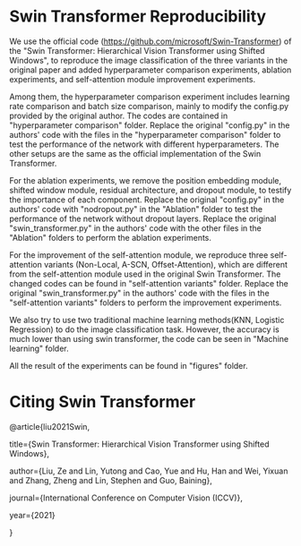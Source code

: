 # Swin Transformer Reproducibility

We use the official code (https://github.com/microsoft/Swin-Transformer) of the "Swin Transformer: Hierarchical Vision Transformer using Shifted Windows", to reproduce the image classification of the three variants in the original paper and added hyperparameter comparison experiments, ablation experiments, and self-attention module improvement experiments.

Among them, the hyperparameter comparison experiment includes learning rate comparison and batch size comparison, mainly to modify the config.py provided by the original author. The codes are contained in "hyperparameter comparison" folder. Replace the original "config.py" in the authors' code with the files in the "hyperparameter comparison" folder to test the performance of the network with different hyperparameters. The other setups are the same as the official implementation of the Swin Transformer. 

For the ablation experiments, we remove the position embedding module, shifted window module, residual architecture, and dropout module, to testify the importance of each component. 
Replace the original "config.py" in the authors' code with "nodropout.py" in the "Ablation" folder to test the performance of the network without dropout layers. 
Replace the original "swin_transformer.py" in the authors' code with the other files in the "Ablation" folders to perform the ablation experiments.

For the improvement of the self-attention module, we reproduce three self-attention variants (Non-Local, A-SCN, Offset-Attention), which are different from the self-attention module used in the original Swin Transformer. The changed codes can be found in "self-attention variants" folder. Replace the original "swin_transformer.py" in the authors' code with the files in the "self-attention variants" folders to perform the improvement experiments.

We also try to use two traditional machine learning methods(KNN, Logistic Regression) to do the image classification task. However, the accuracy is much lower than using swin transformer, the code can be seen in "Machine learning" folder.

All the result of the experiments can be found in "figures" folder.


# Citing Swin Transformer

@article{liu2021Swin,

  title={Swin Transformer: Hierarchical Vision Transformer using Shifted Windows},
  
  author={Liu, Ze and Lin, Yutong and Cao, Yue and Hu, Han and Wei, Yixuan and Zhang, Zheng and Lin, Stephen and Guo, Baining},
  
  journal={International Conference on Computer Vision (ICCV)},
  
  year={2021}
  
}
